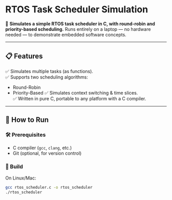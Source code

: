 # RTOS Task Scheduler Simulation

🎯 **Simulates a simple RTOS task scheduler in C, with round-robin and priority-based scheduling.**
Runs entirely on a laptop — no hardware needed — to demonstrate embedded software concepts.

---

## 📋 Features
✅ Simulates multiple tasks (as functions).  
✅ Supports two scheduling algorithms:
- Round-Robin
- Priority-Based
✅ Simulates context switching & time slices.  
✅ Written in pure C, portable to any platform with a C compiler.

---

## 🚀 How to Run

### 🛠 Prerequisites
- C compiler (`gcc`, `clang`, etc.)
- Git (optional, for version control)

### 🧰 Build
On Linux/Mac:
```bash
gcc rtos_scheduler.c -o rtos_scheduler
./rtos_scheduler
